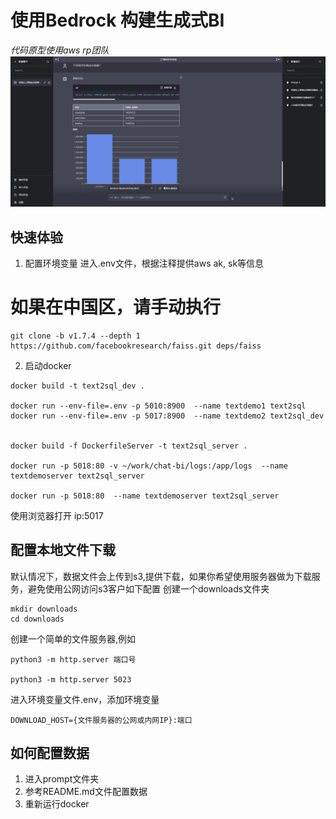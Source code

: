 
# 使用Bedrock 构建生成式BI
*代码原型使用aws rp团队*
![图示](assets/demo1.jpg)
## 快速体验
1. 配置环境变量
进入.env文件，根据注释提供aws ak, sk等信息


# 如果在中国区，请手动执行
```
git clone -b v1.7.4 --depth 1 https://github.com/facebookresearch/faiss.git deps/faiss
```
2. 启动docker
```
docker build -t text2sql_dev .

docker run --env-file=.env -p 5010:8900  --name textdemo1 text2sql
docker run --env-file=.env -p 5017:8900  --name textdemo2 text2sql_dev


docker build -f DockerfileServer -t text2sql_server .

docker run -p 5018:80 -v ~/work/chat-bi/logs:/app/logs  --name textdemoserver text2sql_server

docker run -p 5018:80  --name textdemoserver text2sql_server

```

使用浏览器打开
ip:5017


## 配置本地文件下载
默认情况下，数据文件会上传到s3,提供下载，如果你希望使用服务器做为下载服务，避免使用公网访问s3客户如下配置
创建一个downloads文件夹
```
mkdir downloads
cd downloads
```

创建一个简单的文件服务器,例如
```
python3 -m http.server 端口号

python3 -m http.server 5023
```

进入环境变量文件.env，添加环境变量
```
DOWNLOAD_HOST={文件服务器的公网或内网IP}:端口
```



## 如何配置数据
1. 进入prompt文件夹
2. 参考README.md文件配置数据
3. 重新运行docker 



